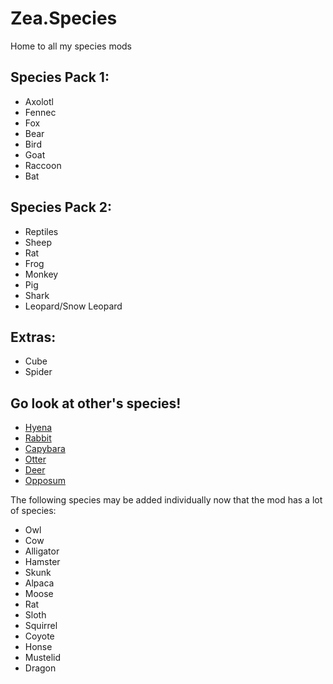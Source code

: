 # Zea.Species
Home to all my species mods

## Species Pack 1:
- Axolotl
- Fennec
- Fox
- Bear
- Bird
- Goat
- Raccoon
- Bat

## Species Pack 2:
- Reptiles
- Sheep
- Rat
- Frog
- Monkey
- Pig
- Shark
- Leopard/Snow Leopard
   
## Extras:
- Cube
- Spider

## Go look at other's species!
- [Hyena](https://thunderstore.io/c/webfishing/p/DarnHyena/YeenBFishin/)
- [Rabbit](https://thunderstore.io/c/webfishing/p/eng/rabbit/)
- [Capybara](https://thunderstore.io/c/webfishing/p/GnarlyGnoll/Capybara/)
- [Otter](https://thunderstore.io/c/webfishing/p/Racush/Otters/)
- [Deer](https://thunderstore.io/c/webfishing/p/GnarlyGnoll/Deer/)
- [Opposum](https://thunderstore.io/c/webfishing/p/2cute2game/Awesome_Possums/)

The following species may be added individually now that the mod has a lot of species:
- Owl
- Cow
- Alligator
- Hamster
- Skunk
- Alpaca
- Moose
- Rat
- Sloth
- Squirrel
- Coyote
- Honse
- Mustelid
- Dragon
